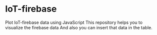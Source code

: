 # IoT-firebase
Plot IoT-firebase data using JavaScript 
This repository helps you to visualize the
firebase data And also you can insert 
that data in the table.
